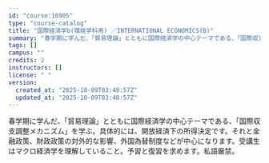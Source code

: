 ```yaml
---
id: "course:18905"
type: "course-catalog"
title: "国際経済学b(環経学科用) ／INTERNATIONAL ECONOMICS(B)"
summary: "春学期に学んだ、「貿易理論」とともに国際経済学の中心テーマである、「国際収支調整メカニズム」を学ぶ。具体的には、開放経済下の所得決定です。それと金融政策、財政政策の対外的な影響、外国為替制度などが中心になります。受講生はマクロ経済学を理解し…"
tags: []
campus: ""
credits: 2
instructors: []
license: " "
version:
  created_at: "2025-10-09T03:48:57Z"
  updated_at: "2025-10-09T03:48:57Z"
---
```


春学期に学んだ、「貿易理論」とともに国際経済学の中心テーマである、「国際収支調整メカニズム」を学ぶ。具体的には、開放経済下の所得決定です。それと金融政策、財政政策の対外的な影響、外国為替制度などが中心になります。受講生はマクロ経済学を理解していること。予習と復習を求めます。私語厳禁。
